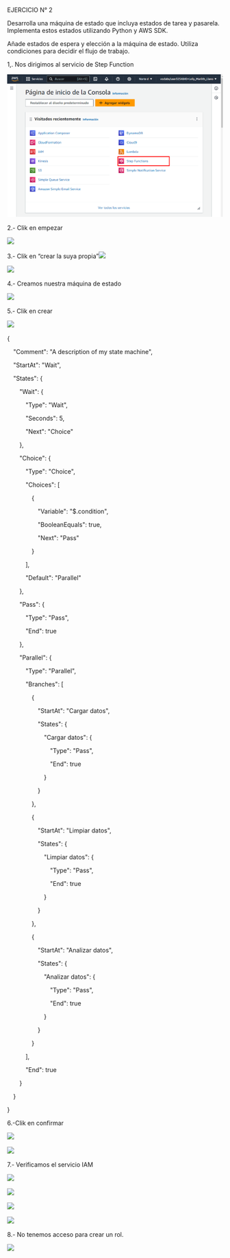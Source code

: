 ﻿EJERCICIO N° 2

Desarrolla una máquina de estado que incluya estados de tarea y pasarela. Implementa estos estados utilizando Python y AWS SDK.

Añade estados de espera y elección a la máquina de estado. Utiliza condiciones para decidir el flujo de trabajo.

1,. Nos dirigimos al servicio de Step Function


![](https://github.com/Marlith08/AWS_Project_Template/blob/main/DOCS/Lab-learner/Aspose.Words.a6f876ff-b55e-4bc6-a7e7-094989c45c44.001.png)

2\.- Clik en empezar

![](Aspose.Words.a6f876ff-b55e-4bc6-a7e7-094989c45c44.002.png)

3\.- Clik en “crear la suya propia”![](Aspose.Words.a6f876ff-b55e-4bc6-a7e7-094989c45c44.003.png)

![](Aspose.Words.a6f876ff-b55e-4bc6-a7e7-094989c45c44.004.png)

4\.- Creamos nuestra máquina de estado

![](Aspose.Words.a6f876ff-b55e-4bc6-a7e7-094989c45c44.005.png)

5\.- Clik en crear

![](Aspose.Words.a6f876ff-b55e-4bc6-a7e7-094989c45c44.006.png)

{

`  `"Comment": "A description of my state machine",

`  `"StartAt": "Wait",

`  `"States": {

`    `"Wait": {

`      `"Type": "Wait",

`      `"Seconds": 5,

`      `"Next": "Choice"

`    `},

`    `"Choice": {

`      `"Type": "Choice",

`      `"Choices": [

`        `{

`          `"Variable": "$.condition",

`          `"BooleanEquals": true,

`          `"Next": "Pass"

`        `}

`      `],

`      `"Default": "Parallel"

`    `},

`    `"Pass": {

`      `"Type": "Pass",

`      `"End": true

`    `},

`    `"Parallel": {

`      `"Type": "Parallel",

`      `"Branches": [

`        `{

`          `"StartAt": "Cargar datos",

`          `"States": {

`            `"Cargar datos": {

`              `"Type": "Pass",

`              `"End": true

`            `}

`          `}

`        `},

`        `{

`          `"StartAt": "Limpiar datos",

`          `"States": {

`            `"Limpiar datos": {

`              `"Type": "Pass",

`              `"End": true

`            `}

`          `}

`        `},

`        `{

`          `"StartAt": "Analizar datos",

`          `"States": {

`            `"Analizar datos": {

`              `"Type": "Pass",

`              `"End": true

`            `}

`          `}

`        `}

`      `],

`      `"End": true

`    `}

`  `}

}


6\.-Clik en confirmar

![](Aspose.Words.a6f876ff-b55e-4bc6-a7e7-094989c45c44.007.png)

![](Aspose.Words.a6f876ff-b55e-4bc6-a7e7-094989c45c44.008.png)

7\.- Verificamos el servicio IAM

![](Aspose.Words.a6f876ff-b55e-4bc6-a7e7-094989c45c44.009.png)

![](Aspose.Words.a6f876ff-b55e-4bc6-a7e7-094989c45c44.010.png)

![](Aspose.Words.a6f876ff-b55e-4bc6-a7e7-094989c45c44.011.png)

![](Aspose.Words.a6f876ff-b55e-4bc6-a7e7-094989c45c44.012.png)

8\.- No tenemos acceso para crear un rol.

![](Aspose.Words.a6f876ff-b55e-4bc6-a7e7-094989c45c44.013.png)
